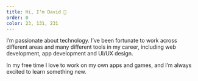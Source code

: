 ```yaml
---
title: Hi, I'm David 👋
order: 0
color: 23, 131, 231
---
```

I’m passionate about technology. I’ve been fortunate to work across different areas and many different tools in my career, including web development, app development and UI/UX design.

In my free time I love to work on my own apps and games, and I’m always excited to learn something new.
